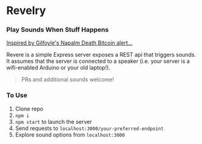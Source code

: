 # Revelry
### Play Sounds When Stuff Happens

[Inspired by Gilfoyle's Napalm Death Bitcoin alert...](https://www.youtube.com/watch?v=ybGOT4d2Hs8)

Revere is a simple Express server exposes a REST api that triggers sounds. It assumes that the server is connected to a speaker (i.e. your server is a wifi-enabled Arduino or your old laptop!).

> PRs and additional sounds welcome!

### To Use
1. Clone repo
2. ```npm i```
3. ```npm start``` to launch the server
4. Send requests to ```localhost:3000/your-preferred-endpoint```
5. Explore sound options from ```localhost:3000```
